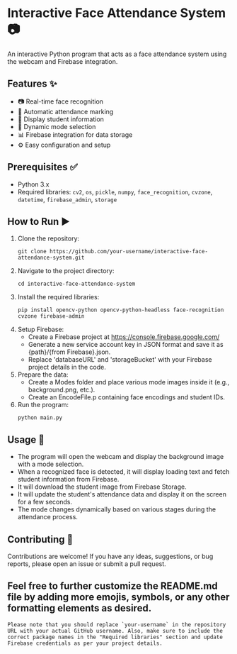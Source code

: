 # Interactive Face Attendance System 📷

An interactive Python program that acts as a face attendance system using the webcam and Firebase integration.

## Features ✨

- 📷 Real-time face recognition
- 📅 Automatic attendance marking
- 📝 Display student information
- 🔄 Dynamic mode selection
- 📊 Firebase integration for data storage
- ⚙️ Easy configuration and setup

## Prerequisites ✅

- Python 3.x
- Required libraries: `cv2`, `os`, `pickle`, `numpy`, `face_recognition`, `cvzone`, `datetime`, `firebase_admin`, `storage`

## How to Run ▶️

1. Clone the repository:
   ```shell
   git clone https://github.com/your-username/interactive-face-attendance-system.git
2. Navigate to the project directory:
   ```shell
   cd interactive-face-attendance-system
3. Install the required libraries:
   ```shell
   pip install opencv-python opencv-python-headless face-recognition cvzone firebase-admin
4. Setup Firebase:
   - Create a Firebase project at https://console.firebase.google.com/
   - Generate a new service account key in JSON format and save it as {path}/{from Firebase}.json.
   - Replace 'databaseURL' and 'storageBucket' with your Firebase project details in the code.
5. Prepare the data:
   - Create a Modes folder and place various mode images inside it (e.g., background.png, etc.).
   - Create an EncodeFile.p containing face encodings and student IDs.
6. Run the program:
   ```shell
   python main.py

## Usage 🎯
- The program will open the webcam and display the background image with a mode selection.
- When a recognized face is detected, it will display loading text and fetch student information from Firebase.
- It will download the student image from Firebase Storage.
- It will update the student's attendance data and display it on the screen for a few seconds.
- The mode changes dynamically based on various stages during the attendance process.

## Contributing 👥
Contributions are welcome! If you have any ideas, suggestions, or bug reports, please open an issue or submit a pull request.


## Feel free to further customize the README.md file by adding more emojis, symbols, or any other formatting elements as desired.

```shell
Please note that you should replace `your-username` in the repository URL with your actual GitHub username. Also, make sure to include the correct package names in the "Required libraries" section and update Firebase credentials as per your project details.
